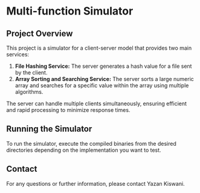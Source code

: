 
# Multi-function Simulator

## Project Overview
This project is a simulator for a client-server model that provides two main services:
1. **File Hashing Service:** The server generates a hash value for a file sent by the client.
2. **Array Sorting and Searching Service:** The server sorts a large numeric array and searches for a specific value within the array using multiple algorithms.

The server can handle multiple clients simultaneously, ensuring efficient and rapid processing to minimize response times.

## Running the Simulator
To run the simulator, execute the compiled binaries from the desired directories depending on the implementation you want to test.

## Contact
For any questions or further information, please contact Yazan Kiswani.
